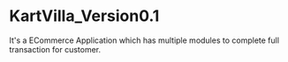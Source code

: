 # KartVilla_Version0.1
It's a ECommerce Application which has multiple modules to complete full transaction for customer.
